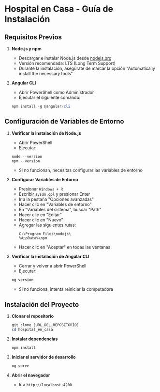 # Hospital en Casa - Guía de Instalación

## Requisitos Previos

1. **Node.js y npm**
   - Descargar e instalar Node.js desde [nodejs.org](https://nodejs.org/)
   - Versión recomendada: LTS (Long Term Support)
   - Durante la instalación, asegúrate de marcar la opción "Automatically install the necessary tools"

2. **Angular CLI**
   - Abrir PowerShell como Administrador
   - Ejecutar el siguiente comando:
   ```powershell
   npm install -g @angular/cli
   ```

## Configuración de Variables de Entorno

1. **Verificar la instalación de Node.js**
   - Abrir PowerShell
   - Ejecutar:
   ```powershell
   node --version
   npm --version
   ```
   - Si no funcionan, necesitas configurar las variables de entorno

2. **Configurar Variables de Entorno**
   - Presionar `Windows + R`
   - Escribir `sysdm.cpl` y presionar Enter
   - Ir a la pestaña "Opciones avanzadas"
   - Hacer clic en "Variables de entorno"
   - En "Variables del sistema", buscar "Path"
   - Hacer clic en "Editar"
   - Hacer clic en "Nuevo"
   - Agregar las siguientes rutas:
     ```
     C:\Program Files\nodejs\
     %AppData%\npm
     ```
   - Hacer clic en "Aceptar" en todas las ventanas

3. **Verificar la instalación de Angular CLI**
   - Cerrar y volver a abrir PowerShell
   - Ejecutar:
   ```powershell
   ng version
   ```
   - Si no funciona, intenta reiniciar la computadora

## Instalación del Proyecto

1. **Clonar el repositorio**
   ```powershell
   git clone [URL_DEL_REPOSITORIO]
   cd hospital_en_casa
   ```

2. **Instalar dependencias**
   ```powershell
   npm install
   ```

3. **Iniciar el servidor de desarrollo**
   ```powershell
   ng serve
   ```

4. **Abrir el navegador**
   - Ir a `http://localhost:4200`

